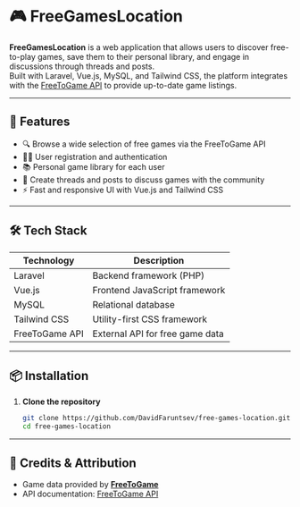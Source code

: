 # 🎮 FreeGamesLocation

**FreeGamesLocation** is a web application that allows users to discover free-to-play games, save them to their personal library, and engage in discussions through threads and posts.  
Built with Laravel, Vue.js, MySQL, and Tailwind CSS, the platform integrates with the [FreeToGame API](https://www.freetogame.com/api-doc) to provide up-to-date game listings.

---

## 🚀 Features

- 🔍 Browse a wide selection of free games via the FreeToGame API
- 🧑‍💻 User registration and authentication
- 📚 Personal game library for each user
- 💬 Create threads and posts to discuss games with the community
- ⚡ Fast and responsive UI with Vue.js and Tailwind CSS

---

## 🛠️ Tech Stack

| Technology     | Description                        |
|----------------|------------------------------------|
| Laravel        | Backend framework (PHP)            |
| Vue.js         | Frontend JavaScript framework      |
| MySQL          | Relational database                |
| Tailwind CSS   | Utility-first CSS framework        |
| FreeToGame API | External API for free game data    |

---

## 📦 Installation

1. **Clone the repository**
   ```bash
   git clone https://github.com/DavidFaruntsev/free-games-location.git
   cd free-games-location
   ```

---

## 📝 Credits & Attribution

- Game data provided by **[FreeToGame](https://www.freetogame.com)**
- API documentation: [FreeToGame API](https://www.freetogame.com/api-doc)
